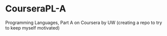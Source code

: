 # CourseraPL-A
Programming Languages, Part A on Coursera by UW (creating a repo to try to keep myself motivated)

